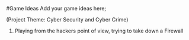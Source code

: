 #Game Ideas
Add your game ideas here;

(Project Theme: Cyber Security and Cyber Crime)

1. Playing from the hackers point of view, trying to take down a Firewall
